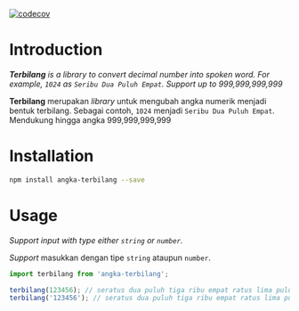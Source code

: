 [![codecov](https://codecov.io/gh/rimara14/terbilang/branch/master/graph/badge.svg?token=k2udo33EUM)](https://codecov.io/gh/rimara14/terbilang)

# Introduction
***Terbilang** is a library to convert decimal number into spoken word. For example, `1024` as `Seribu Dua Puluh Empat`. Support up to 999,999,999,999*

**Terbilang** merupakan *library* untuk mengubah angka numerik menjadi bentuk terbilang. Sebagai contoh, `1024` menjadi `Seribu Dua Puluh Empat`. Mendukung hingga angka 999,999,999,999

# Installation
```bash
npm install angka-terbilang --save
```

# Usage
*Support input with type either `string` or `number`.*

*Support* masukkan dengan tipe `string` ataupun `number`.
```ts
import terbilang from 'angka-terbilang';

terbilang(123456); // seratus dua puluh tiga ribu empat ratus lima puluh enam
terbilang('123456'); // seratus dua puluh tiga ribu empat ratus lima puluh enam
```
